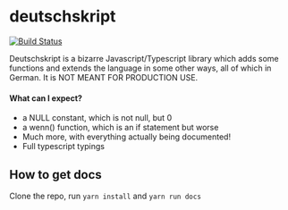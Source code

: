 # deutschskript
[![Build Status](https://travis-ci.com/krystof1119/deutschskript.svg?branch=master)](https://travis-ci.com/krystof1119/deutschskript)

Deutschskript is a bizarre Javascript/Typescript library which adds some functions and extends the language in some other ways, all of which in German. It is NOT MEANT FOR PRODUCTION USE.

#### What can I expect?
* a NULL constant, which is not null, but 0
* a wenn() function, which is an if statement but worse
* Much more, with everything actually being documented!
* Full typescript typings

## How to get docs
Clone the repo, run `yarn install` and `yarn run docs`
